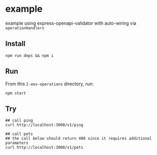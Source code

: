 # example

example using express-openapi-validator with auto-wiring via `operationHandlers`

## Install

```shell
npm run deps && npm i
```

## Run

From this `2-eov-operations` directory, run:

```shell
npm start
```

## Try

```shell
## call ping
curl http://localhost:3000/v1/ping

## call pets
## the call below should return 400 since it requires additional parameters
curl http://localhost:3000/v1/pets
```

